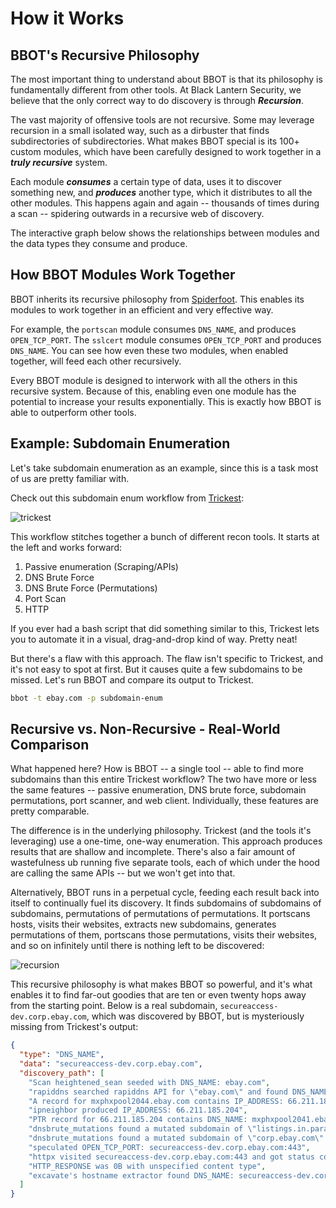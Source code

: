 # How it Works

## BBOT's Recursive Philosophy

The most important thing to understand about BBOT is that its philosophy is fundamentally different from other tools. At Black Lantern Security, we believe that the only correct way to do discovery is through ***Recursion***.

The vast majority of offensive tools are not recursive. Some may leverage recursion in a small isolated way, such as a dirbuster that finds subdirectories of subdirectories. What makes BBOT special is its 100+ custom modules, which have been carefully designed to work together in a ***truly recursive*** system. 

Each module ***consumes*** a certain type of data, uses it to discover something new, and ***produces*** another type, which it distributes to all the other modules. This happens again and again -- thousands of times during a scan -- spidering outwards in a recursive web of discovery.

The interactive graph below shows the relationships between modules and the data types they consume and produce.

<!-- BBOT CHORD GRAPH -->
<div id="vis"></div>
<script type="text/javascript">
  window.addEventListener(
    'load',
    function() {
      vegaEmbed(
        '#vis',
        '/bbot/data/chord_graph/vega.json',
        {renderer: 'svg'}
      );
    }
  );
</script>
<!-- END BBOT CHORD GRAPH -->

## How BBOT Modules Work Together

BBOT inherits its recursive philosophy from [Spiderfoot](https://github.com/smicallef/spiderfoot). This enables its modules to work together in an efficient and very effective way.

For example, the `portscan` module consumes `DNS_NAME`, and produces `OPEN_TCP_PORT`. The `sslcert` module consumes `OPEN_TCP_PORT` and produces `DNS_NAME`. You can see how even these two modules, when enabled together, will feed each other recursively.

Every BBOT module is designed to interwork with all the others in this recursive system. Because of this, enabling even one module has the potential to increase your results exponentially. This is exactly how BBOT is able to outperform other tools.

## Example: Subdomain Enumeration

Let's take subdomain enumeration as an example, since this is a task most of us are pretty familiar with.

Check out this subdomain enum workflow from [Trickest](https://trickest.com/):

![trickest](https://github.com/blacklanternsecurity/bbot/assets/20261699/4ea0c60c-35f7-4ead-943a-a7f524af474b)

This workflow stitches together a bunch of different recon tools. It starts at the left and works forward:

1. Passive enumeration (Scraping/APIs)
2. DNS Brute Force
3. DNS Brute Force (Permutations)
4. Port Scan
5. HTTP

If you ever had a bash script that did something similar to this, Trickest lets you to automate it in a visual, drag-and-drop kind of way. Pretty neat!

But there's a flaw with this approach. The flaw isn't specific to Trickest, and it's not easy to spot at first. But it causes quite a few subdomains to be missed. Let's run BBOT and compare its output to Trickest.

```bash
bbot -t ebay.com -p subdomain-enum
```

## Recursive vs. Non-Recursive - Real-World Comparison

<insert subdomain comparison>

What happened here? How is BBOT -- a single tool -- able to find more subdomains than this entire Trickest workflow? The two have more or less the same features -- passive enumeration, DNS brute force, subdomain permutations, port scanner, and web client. Individually, these features are pretty comparable.

The difference is in the underlying philosophy. Trickest (and the tools it's leveraging) use a one-time, one-way enumeration. This approach produces results that are shallow and incomplete. There's also a fair amount of wastefulness ub running five separate tools, each of which under the hood are calling the same APIs -- but we won't get into that.

Alternatively, BBOT runs in a perpetual cycle, feeding each result back into itself to continually fuel its discovery. It finds subdomains of subdomains of subdomains, permutations of permutations of permutations. It portscans hosts, visits their websites, extracts new subdomains, generates permutations of them, portscans those permutations, visits their websites, and so on infinitely until there is nothing left to be discovered:

![recursion](https://github.com/blacklanternsecurity/bbot/assets/20261699/7b2edfca-2692-463b-939b-ab9d52d2fe00)

This recursive philosophy is what makes BBOT so powerful, and it's what enables it to find far-out goodies that are ten or even twenty hops away from the starting point. Below is a real subdomain, `secureaccess-dev.corp.ebay.com`, which was discovered by BBOT, but is mysteriously missing from Trickest's output:

```json
{
  "type": "DNS_NAME",
  "data": "secureaccess-dev.corp.ebay.com",
  "discovery_path": [
    "Scan heightened_sean seeded with DNS_NAME: ebay.com",
    "rapiddns searched rapiddns API for \"ebay.com\" and found DNS_NAME: mxphxpool2044.ebay.com",
    "A record for mxphxpool2044.ebay.com contains IP_ADDRESS: 66.211.185.207",
    "ipneighbor produced IP_ADDRESS: 66.211.185.204",
    "PTR record for 66.211.185.204 contains DNS_NAME: mxphxpool2041.ebay.com",
    "dnsbrute_mutations found a mutated subdomain of \"listings.in.paradise.qa.ebay.com\" on its 1st run: DNS_NAME: crafts.listings.in.paradise.qa.ebay.com",
    "dnsbrute_mutations found a mutated subdomain of \"corp.ebay.com\" on its 4th run: DNS_NAME: secureaccess-dev.corp.ebay.com",
    "speculated OPEN_TCP_PORT: secureaccess-dev.corp.ebay.com:443",
    "httpx visited secureaccess-dev.corp.ebay.com:443 and got status code 302 at https://secureaccess-dev.corp.ebay.com/",
    "HTTP_RESPONSE was 0B with unspecified content type",
    "excavate's hostname extractor found DNS_NAME: secureaccess-dev.corp.ebay.com from HTTP response headers using regex derived from target domain"
  ]
}
```
